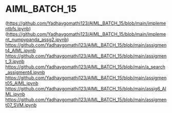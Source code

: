 # AIML_BATCH_15
(https://github.com/Yadhavgomathi123/AIML_BATCH_15/blob/main/implementbfs.ipynb)
(https://github.com/Yadhavgomathi123/AIML_BATCH_15/blob/main/implement_numpypanda_assg2.ipynb)
https://github.com/Yadhavgomathi123/AIML_BATCH_15/blob/main/assigment4_AIML.ipynb
https://github.com/Yadhavgomathi123/AIML_BATCH_15/blob/main/assigment_3.ipynb
https://github.com/Yadhavgomathi123/AIML_BATCH_15/blob/main/a_search_assigment4.ipynb
https://github.com/Yadhavgomathi123/AIML_BATCH_15/blob/main/assigment05_AIML.ipynb
https://github.com/Yadhavgomathi123/AIML_BATCH_15/blob/main/assig6_AIML.ipynb
https://github.com/Yadhavgomathi123/AIML_BATCH_15/blob/main/assigment07_SVM.ipynb
